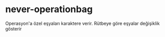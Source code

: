 # never-operationbag
Operasyon'a özel eşyaları karaktere verir. Rütbeye göre eşyalar değişiklik gösterir
